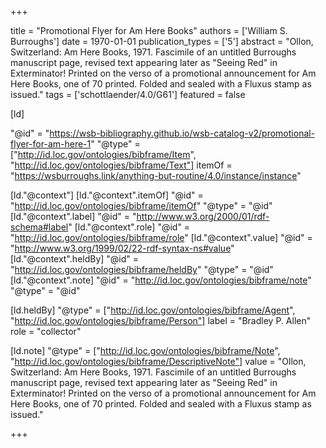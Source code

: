 +++

title = "Promotional Flyer for Am Here Books"
authors = ['William S. Burroughs']
date = 1970-01-01
publication_types = ['5']
abstract = "Ollon, Switzerland: Am Here Books, 1971. Fascimile of an untitled Burroughs manuscript page, revised text appearing later as \"Seeing Red\" in Exterminator!  Printed on the verso of a promotional announcement for Am Here Books, one of 70 printed. Folded and sealed with a Fluxus stamp as issued."
tags = ['schottlaender/4.0/G61']
featured = false

[ld]

"@id" = "https://wsb-bibliography.github.io/wsb-catalog-v2/promotional-flyer-for-am-here-1"
"@type" = ["http://id.loc.gov/ontologies/bibframe/Item", "http://id.loc.gov/ontologies/bibframe/Text"]
itemOf = "https://wsburroughs.link/anything-but-routine/4.0/instance/instance"

[ld."@context"]
    [ld."@context".itemOf]
    "@id" = "http://id.loc.gov/ontologies/bibframe/itemOf"
    "@type" = "@id"
    [ld."@context".label]
    "@id" = "http://www.w3.org/2000/01/rdf-schema#label"
    [ld."@context".role]
    "@id" = "http://id.loc.gov/ontologies/bibframe/role"
    [ld."@context".value]
    "@id" = "http://www.w3.org/1999/02/22-rdf-syntax-ns#value"
    [ld."@context".heldBy]
    "@id" = "http://id.loc.gov/ontologies/bibframe/heldBy"
    "@type" = "@id"
    [ld."@context".note]
    "@id" = "http://id.loc.gov/ontologies/bibframe/note"
    "@type" = "@id"

[ld.heldBy]
"@type" = ["http://id.loc.gov/ontologies/bibframe/Agent", "http://id.loc.gov/ontologies/bibframe/Person"]
label = "Bradley P. Allen"
role = "collector"

[ld.note]
"@type" = ["http://id.loc.gov/ontologies/bibframe/Note", "http://id.loc.gov/ontologies/bibframe/DescriptiveNote"]
value = "Ollon, Switzerland: Am Here Books, 1971. Fascimile of an untitled Burroughs manuscript page, revised text appearing later as \"Seeing Red\" in Exterminator!  Printed on the verso of a promotional announcement for Am Here Books, one of 70 printed. Folded and sealed with a Fluxus stamp as issued."

+++
